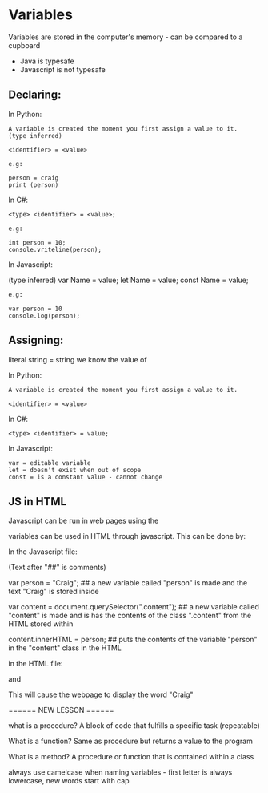 # Variables

Variables are stored in the computer's memory - can be compared to a cupboard

- Java is typesafe
- Javascript is not typesafe

## Declaring:

In Python:

    A variable is created the moment you first assign a value to it.
    (type inferred)

    <identifier> = <value>

    e.g:

    person = craig
    print (person)

In C#:

    <type> <identifier> = <value>;

    e.g:

    int person = 10;
    console.vriteline(person);

In Javascript:

(type inferred)
var Name = value;
let Name = value;
const Name = value;

    e.g:

    var person = 10
    console.log(person);

## Assigning:

literal string = string we know the value of

In Python:

    A variable is created the moment you first assign a value to it.

    <identifier> = <value>

In C#:

    <type> <identifier> = value;

In Javascript:

    var = editable variable
    let = doesn't exist when out of scope
    const = is a constant value - cannot change

## JS in HTML

Javascript can be run in web pages using the <script> tags

e.g:

<script src="resources/JS/main.js"></script>

variables can be used in HTML through javascript.
This can be done by:

In the Javascript file:

(Text after "##" is comments)

var person = "Craig"; ## a new variable called "person" is made and the text "Craig" is stored inside

var content = document.querySelector(".content"); ## a new variable called "content" is made and is has the contents of the class ".content" from the HTML stored within

content.innerHTML = person; ## puts the contents of the variable "person" in the "content" class in the HTML

in the HTML file:

<script defer src="resources/JS/main.js"></script>

and

<body>
    <div class="content"></div>
  </body>

This will cause the webpage to display the word "Craig"

====== NEW LESSON ======

what is a procedure?
A block of code that fulfills a specific task (repeatable)

What is a function?
Same as procedure but returns a value to the program

What is a method?
A procedure or function that is contained within a class

always use camelcase when naming variables - first letter is always lowercase, new words start with cap
